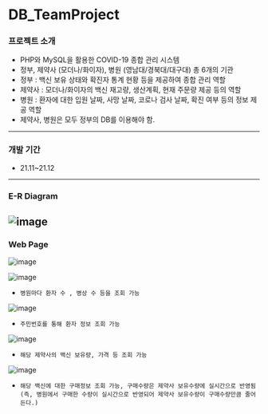 # DB_TeamProject


### 프로젝트 소개
  - PHP와 MySQL을 활용한 COVID-19 종합 관리 시스템 
  - 정부, 제약사 (모더나/화이자), 병원 (영남대/경북대/대구대) 총 6개의 기관
  - 정부 : 백신 보유 상태와 확진자 통계 현황 등을 제공하여 종합 관리 역할
  - 제약사 : 모더나/화이자의 백신 재고량, 생산계획, 현재 주문량 제공 등의 역할
  - 병원 : 환자에 대한 입원 날짜, 사망 날짜, 코로나 검사 날짜, 확진 여부 등의 정보 제공 역할
  - 제약사, 병원은 모두 정부의 DB를 이용해야 함.
---
### 개발 기간
  - 21.11~21.12
---
### E-R Diagram
  ![image](https://user-images.githubusercontent.com/124030255/235300825-d454b752-9f8f-406e-9ca8-a729e0162420.png)
---

### Web Page
  ![image](https://user-images.githubusercontent.com/124030255/235300932-1285d2f1-0783-49b7-ab89-8b9b8e52f87c.png)


  ![image](https://user-images.githubusercontent.com/124030255/235300954-bd0a73dc-4af4-46cd-9e62-58b702991ab4.png)
  - `병원마다 환자 수 , 병상 수 등을 조회 가능 `


  ![image](https://user-images.githubusercontent.com/124030255/235300976-13727f67-0d71-47c7-8d4c-ddb8ab825d68.png)
  - `주민번호를 통해 환자 정보 조회 가능`


  ![image](https://user-images.githubusercontent.com/124030255/235301019-5401e290-1df9-495d-afe1-724b6e3b1843.png)
  - `해당 제약사의 백신 보유량, 가격 등 조회 가능`


  ![image](https://user-images.githubusercontent.com/124030255/235301054-9ac06561-b3fe-411e-a347-3d92615a2dd2.png)
  - `해당 백신에 대한 구매정보 조회 가능, 구매수량은 제약사 보유수량에 실시간으로 반영됨 (즉, 병원에서 구매한 수량이 실시간으로 반영되어 제약사 보유수량이 구매수량만큼 줄어든다.)`
